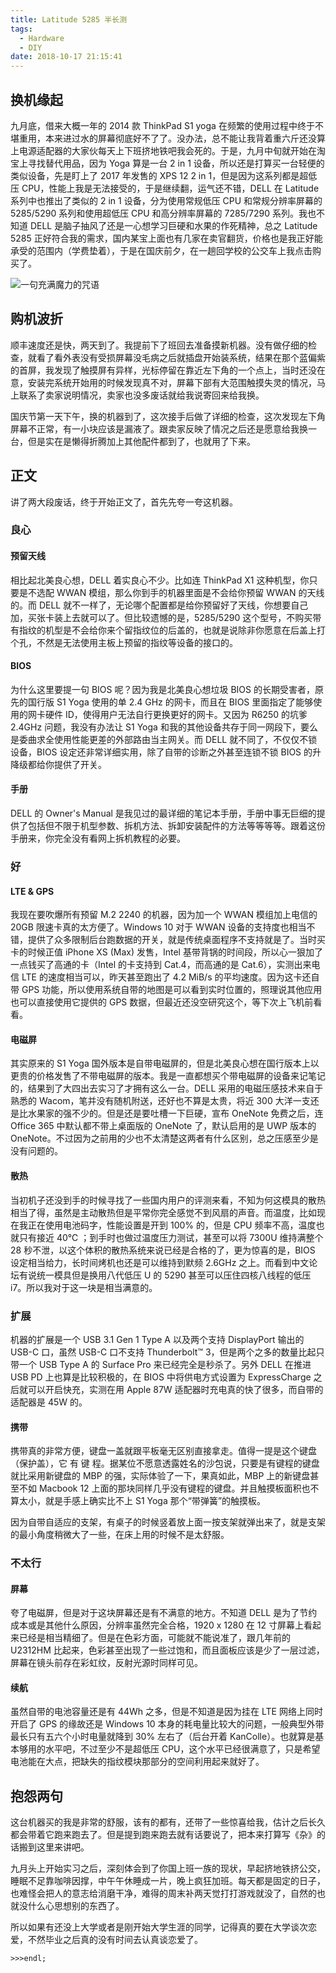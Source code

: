 ```yaml
---
title: Latitude 5285 半长测
tags:
  - Hardware
  - DIY
date: 2018-10-17 21:15:41
---
```



## 换机缘起

九月底，借来大概一年的 2014 款 ThinkPad S1 yoga 在频繁的使用过程中终于不堪重用，本来进过水的屏幕彻底好不了了。没办法，总不能让我背着重六斤还没算上电源适配器的大家伙每天上下班挤地铁吧我会死的。于是，九月中旬就开始在淘宝上寻找替代用品，因为 Yoga 算是一台 2 in 1 设备，所以还是打算买一台轻便的类似设备，先是盯上了 2017 年发售的 XPS 12 2 in 1，但是因为这系列都是超低压 CPU，性能上我是无法接受的，于是继续翻，运气还不错，DELL 在 Latitude 系列中也推出了类似的 2 in 1 设备，分为使用常规低压 CPU 和常规分辨率屏幕的 5285/5290 系列和使用超低压 CPU 和高分辨率屏幕的 7285/7290 系列。我也不知道 DELL 是脑子抽风了还是一心想学习巨硬和水果的作死精神，总之 Latitude 5285 正好符合我的需求，国内某宝上面也有几家在卖官翻货，价格也是我正好能承受的范围内（学费垫着），于是在国庆前夕，在一趟回学校的公交车上我点击购买了。

<img src="/images/magic-word-by-Lin-Xiaoyu.jpg" title="一句充满魔力的咒语" />

## 购机波折

顺丰速度还是快，两天到了。我提前下了班回去准备摸新机器。没有做仔细的检查，就看了看外表没有受损屏幕没毛病之后就插盘开始装系统，结果在那个蓝偏紫的首屏，我发现了触摸屏有异样，光标停留在靠近左下角的一个点上，当时还没在意，安装完系统开始用的时候发现真不对，屏幕下部有大范围触摸失灵的情况，马上联系了卖家说明情况，卖家也没多废话就给我说寄回来给我换。

国庆节第一天下午，换的机器到了，这次接手后做了详细的检查，这次发现左下角屏幕不正常，有一小块应该是漏液了。跟卖家反映了情况之后还是愿意给我换一台，但是实在是懒得折腾加上其他配件都到了，也就用了下来。

## 正文

讲了两大段废话，终于开始正文了，首先先夸一夸这机器。

### 良心

#### 预留天线

相比起北美良心想，DELL 着实良心不少。比如连 ThinkPad X1 这种机型，你只要是不选配 WWAN 模组，那么你到手的机器里面是不会给你预留 WWAN 的天线的。而 DELL 就不一样了，无论哪个配置都是给你预留好了天线，你想要自己加，买张卡装上去就可以了。但比较遗憾的是，5285/5290 这个型号，不购买带有指纹的机型是不会给你来个留指纹位的后盖的，也就是说除非你愿意在后盖上打个孔，不然是无法使用主板上预留的指纹等设备的接口的。

#### BIOS

为什么这里要提一句 BIOS 呢？因为我是北美良心想垃圾 BIOS 的长期受害者，原先的国行版 S1 Yoga 使用的单 2.4 GHz 的网卡，而且在 BIOS 里面指定了能够使用的网卡硬件 ID，使得用户无法自行更换更好的网卡。又因为 R6250 的坑爹 2.4GHz 问题，我没有办法让 S1 Yoga 和我的其他设备共存于同一网段下，要么是委曲求全使用性能更差的外部路由当主网关。而 DELL 就不同了，不仅仅不锁设备，BIOS 设定还非常详细实用，除了自带的诊断之外甚至连锁不锁 BIOS 的升降级都给你提供了开关。

#### 手册

DELL 的 Owner's Manual 是我见过的最详细的笔记本手册，手册中事无巨细的提供了包括但不限于机型参数、拆机方法、拆卸安装配件的方法等等等等。跟着这份手册来，你完全没有看网上拆机教程的必要。

### 好

#### LTE & GPS

我现在要吹爆所有预留 M.2 2240 的机器，因为加一个 WWAN 模组加上电信的 20GB 限速卡真的太方便了。Windows 10 对于 WWAN 设备的支持度也相当不错，提供了众多限制后台跑数据的开关，就是传统桌面程序不支持就是了。当时买卡的时候正值 iPhone XS (Max) 发售，Intel 基带背锅的时间段，所以心一狠加了一点钱买了高通的卡（Intel 的卡支持到 Cat.4，而高通的是 Cat.6），实测出来电信 LTE 的速度相当可以，昨天甚至跑出了 4.2 MiB/s 的平均速度。因为这卡还自带 GPS 功能，所以使用系统自带的地图是可以看到实时位置的，照理说其他应用也可以直接使用它提供的 GPS 数据，但最近还没空研究这个，等下次上飞机前看看。

#### 电磁屏

其实原来的 S1 Yoga 国外版本是自带电磁屏的，但是北美良心想在国行版本上以更贵的价格发售了不带电磁屏的版本。我是一直都想买个带电磁屏的设备来记笔记的，结果到了大四出去实习了才拥有这么一台。DELL 采用的电磁压感技术来自于熟悉的 Wacom，笔并没有随机附送，还好也不算是太贵，将近 300 大洋一支还是比水果家的强不少的。但是还是要吐槽一下巨硬，宣布 OneNote 免费之后，连 Office 365 中默认都不带上桌面版的 OneNote 了，默认启用的是 UWP 版本的 OneNote。不过因为之前用的少也不太清楚这两者有什么区别，总之压感至少是没有问题的。

#### 散热

当初机子还没到手的时候寻找了一些国内用户的评测来看，不知为何这模具的散热相当了得，虽然是主动散热但是平常你完全感觉不到风扇的声音。而温度，比如现在我正在使用电池码字，性能设置是开到 100% 的，但是 CPU 频率不高，温度也就只有接近 40℃ ；到手时也做过温度压力测试，甚至可以将 7300U 维持满整个 28 秒不泄，以这个体积的散热系统来说已经是合格的了，更为惊喜的是，BIOS 设定相当给力，长时间烤机也还是可以维持到默频 2.6GHz 之上。而看到中文论坛有说统一模具但是换用八代低压 U 的 5290 甚至可以压住四核八线程的低压 i7。所以我对于这一块是相当满意的。

### 扩展

机器的扩展是一个 USB 3.1 Gen 1 Type A 以及两个支持 DisplayPort 输出的 USB-C 口，虽然 USB-C 口不支持 Thunderbolt™ 3，但是两个之多的数量比起只带一个 USB Type A 的 Surface Pro 来已经完全是秒杀了。另外 DELL 在推进 USB PD 上也算是比较积极的，在 BIOS 中将供电方式设置为 ExpressCharge 之后就可以开启快充，实测在用 Apple 87W 适配器时充电真的快了很多，而自带的适配器是 45W 的。

#### 携带

携带真的非常方便，键盘一盖就跟平板毫无区别直接拿走。值得一提是这个键盘（保护盖），它 有 键 程。据某位不愿意透露姓名的沙包说，只要是有键程的键盘就比采用新键盘的 MBP 的强，实际体验了一下，果真如此，MBP 上的新键盘甚至不如 Macbook 12 上面的那块同样几乎没有键程的键盘。并且触摸板面积也不算太小，就是手感上确实比不上 S1 Yoga 那个“带弹簧”的触摸板。

因为自带自适应的支架，有桌子的时候竖着放上面一按支架就弹出来了，就是支架的最小角度稍微大了一些，在床上用的时候不是太舒服。

### 不太行

#### 屏幕

夸了电磁屏，但是对于这块屏幕还是有不满意的地方。不知道 DELL 是为了节约成本或是其他什么原因，分辨率虽然完全合格，1920 x 1280 在 12 寸屏幕上看起来已经是相当精细了。但是在色彩方面，可能就不能说准了，跟几年前的 U2312HM 比起来，色彩甚至出现了一些过饱和，而且面板应该是少了一层过滤，屏幕在镜头前存在彩虹纹，反射光源时同样可见。

#### 续航

虽然自带的电池容量还是有 44Wh 之多，但是不知道是因为挂在 LTE 网络上同时开启了 GPS 的缘故还是 Windows 10 本身的耗电量比较大的问题，一般典型外带最长只有五六个小时电量就降到 30% 左右了（后台开着 KanColle）。也就算是基本够用的水平吧，不过至少不是超低压 CPU，这个水平已经很满意了，只是希望电池能在大点，把缺失的指纹模块那部分的空间利用起来就好了。

## 抱怨两句

这台机器买的我是非常的舒服，该有的都有，还带了一些惊喜给我，估计之后长久都会带着它跑来跑去了。但是提到跑来跑去就有话要说了，把本来打算写《杂》的话搬到这里来讲吧。

九月头上开始实习之后，深刻体会到了你国上班一族的现状，早起挤地铁挤公交，睡眠不足靠咖啡因撑，中午午休睡成一片，晚上疯狂加班。每天都是固定的日子，也难怪会把人的意志给消磨干净，难得的周末补两天觉打打游戏就没了，自然的也就没什么心思想别的东西了。

所以如果有还没上大学或者是刚开始大学生涯的同学，记得真的要在大学谈次恋爱，不然毕业之后真的没有时间去认真谈恋爱了。

`>>>endl;`